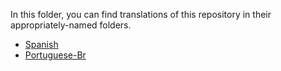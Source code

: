 In this folder, you can find translations of this repository in their appropriately-named folders.

- [Spanish](./es/README.md)
- [Portuguese-Br](./pt-BR/README.md)
